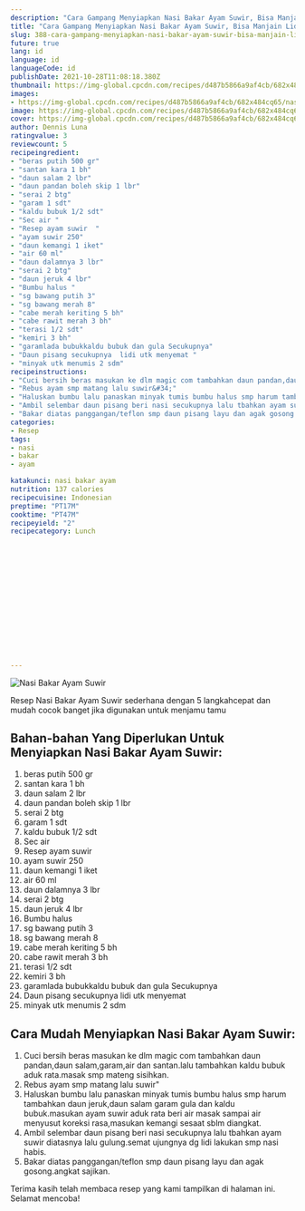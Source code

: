 ```yaml
---
description: "Cara Gampang Menyiapkan Nasi Bakar Ayam Suwir, Bisa Manjain Lidah"
title: "Cara Gampang Menyiapkan Nasi Bakar Ayam Suwir, Bisa Manjain Lidah"
slug: 388-cara-gampang-menyiapkan-nasi-bakar-ayam-suwir-bisa-manjain-lidah
future: true
lang: id
language: id
languageCode: id
publishDate: 2021-10-28T11:08:18.380Z 
thumbnail: https://img-global.cpcdn.com/recipes/d487b5866a9af4cb/682x484cq65/nasi-bakar-ayam-suwir-foto-resep-utama.webp
images:
- https://img-global.cpcdn.com/recipes/d487b5866a9af4cb/682x484cq65/nasi-bakar-ayam-suwir-foto-resep-utama.webp
image: https://img-global.cpcdn.com/recipes/d487b5866a9af4cb/682x484cq65/nasi-bakar-ayam-suwir-foto-resep-utama.webp
cover: https://img-global.cpcdn.com/recipes/d487b5866a9af4cb/682x484cq65/nasi-bakar-ayam-suwir-foto-resep-utama.webp
author: Dennis Luna
ratingvalue: 3
reviewcount: 5
recipeingredient:
- "beras putih 500 gr"
- "santan kara 1 bh"
- "daun salam 2 lbr"
- "daun pandan boleh skip 1 lbr"
- "serai 2 btg"
- "garam 1 sdt"
- "kaldu bubuk 1/2 sdt"
- "Sec air "
- "Resep ayam suwir  "
- "ayam suwir 250"
- "daun kemangi 1 iket"
- "air 60 ml"
- "daun dalamnya 3 lbr"
- "serai 2 btg"
- "daun jeruk 4 lbr"
- "Bumbu halus "
- "sg bawang putih 3"
- "sg bawang merah 8"
- "cabe merah keriting 5 bh"
- "cabe rawit merah 3 bh"
- "terasi 1/2 sdt"
- "kemiri 3 bh"
- "garamlada bubukkaldu bubuk dan gula Secukupnya"
- "Daun pisang secukupnya  lidi utk menyemat "
- "minyak utk menumis 2 sdm"
recipeinstructions:
- "Cuci bersih beras masukan ke dlm magic com tambahkan daun pandan,daun salam,garam,air dan santan.lalu tambahkan kaldu bubuk aduk rata.masak smp mateng sisihkan."
- "Rebus ayam smp matang lalu suwir&#34;"
- "Haluskan bumbu lalu panaskan minyak tumis bumbu halus smp harum tambahkan daun jeruk,daun salam garam gula dan kaldu bubuk.masukan ayam suwir aduk rata beri air masak sampai air menyusut koreksi rasa,masukan kemangi sesaat sblm diangkat."
- "Ambil selembar daun pisang beri nasi secukupnya lalu tbahkan ayam suwir diatasnya lalu gulung.semat ujungnya dg lidi lakukan smp nasi habis."
- "Bakar diatas panggangan/teflon smp daun pisang layu dan agak gosong.angkat sajikan."
categories:
- Resep
tags:
- nasi
- bakar
- ayam

katakunci: nasi bakar ayam 
nutrition: 137 calories
recipecuisine: Indonesian
preptime: "PT17M"
cooktime: "PT47M"
recipeyield: "2"
recipecategory: Lunch


     
    
    
    
    
    
    
    
    
    
    
      
    
---
```



![Nasi Bakar Ayam Suwir](https://img-global.cpcdn.com/recipes/d487b5866a9af4cb/682x484cq65/nasi-bakar-ayam-suwir-foto-resep-utama.webp)

Resep Nasi Bakar Ayam Suwir  sederhana dengan 5 langkahcepat dan mudah cocok banget jika digunakan untuk menjamu tamu

<!--inarticleads1-->

## Bahan-bahan Yang Diperlukan Untuk Menyiapkan Nasi Bakar Ayam Suwir:

1. beras putih 500 gr
1. santan kara 1 bh
1. daun salam 2 lbr
1. daun pandan boleh skip 1 lbr
1. serai 2 btg
1. garam 1 sdt
1. kaldu bubuk 1/2 sdt
1. Sec air 
1. Resep ayam suwir  
1. ayam suwir 250
1. daun kemangi 1 iket
1. air 60 ml
1. daun dalamnya 3 lbr
1. serai 2 btg
1. daun jeruk 4 lbr
1. Bumbu halus 
1. sg bawang putih 3
1. sg bawang merah 8
1. cabe merah keriting 5 bh
1. cabe rawit merah 3 bh
1. terasi 1/2 sdt
1. kemiri 3 bh
1. garamlada bubukkaldu bubuk dan gula Secukupnya
1. Daun pisang secukupnya  lidi utk menyemat 
1. minyak utk menumis 2 sdm



<!--inarticleads2-->

## Cara Mudah Menyiapkan Nasi Bakar Ayam Suwir:

1. Cuci bersih beras masukan ke dlm magic com tambahkan daun pandan,daun salam,garam,air dan santan.lalu tambahkan kaldu bubuk aduk rata.masak smp mateng sisihkan.
1. Rebus ayam smp matang lalu suwir&#34;
1. Haluskan bumbu lalu panaskan minyak tumis bumbu halus smp harum tambahkan daun jeruk,daun salam garam gula dan kaldu bubuk.masukan ayam suwir aduk rata beri air masak sampai air menyusut koreksi rasa,masukan kemangi sesaat sblm diangkat.
1. Ambil selembar daun pisang beri nasi secukupnya lalu tbahkan ayam suwir diatasnya lalu gulung.semat ujungnya dg lidi lakukan smp nasi habis.
1. Bakar diatas panggangan/teflon smp daun pisang layu dan agak gosong.angkat sajikan.




Terima kasih telah membaca resep yang kami tampilkan di halaman ini. Selamat mencoba!
